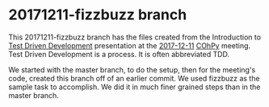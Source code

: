 20171211-fizzbuzz branch
========================

This 20171211-fizzbuzz branch has the files created from the Introduction to
[Test Driven Development](https://en.wikipedia.org/wiki/Test-driven_development)
presentation at the
[2017-12-11](https://www.meetup.com/Central-Ohio-Python-Users-Group/events/245705538/)
[COhPy](http://cohpy.org/) meeting.
Test Driven Development is a process. It is often abbreviated TDD.

We started with the master branch, to do the setup,
then for the meeting's code, created this branch off of an earlier commit.
We used fizzbuzz as the sample task to accomplish.
We did it in much finer grained steps than in the master branch.

